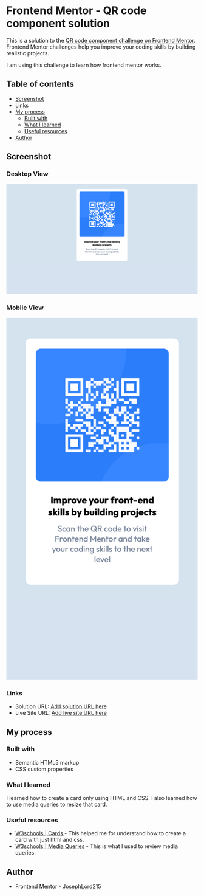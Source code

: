 # Frontend Mentor - QR code component solution

This is a solution to the [QR code component challenge on Frontend Mentor](https://www.frontendmentor.io/challenges/qr-code-component-iux_sIO_H). Frontend Mentor challenges help you improve your coding skills by building realistic projects.

I am using this challenge to learn how frontend mentor works.

## Table of contents

- [Screenshot](#screenshot)
- [Links](#links)
- [My process](#my-process)
  - [Built with](#built-with)
  - [What I learned](#what-i-learned)
  - [Useful resources](#useful-resources)
- [Author](#author)

## Screenshot

### Desktop View

![](./screenshots/Frontend%20Mentor%20_%20QR%20code%20component.png)

### Mobile View

![](<./screenshots/Frontend%20Mentor%20_%20QR%20code%20component%20(1).png>)

### Links

- Solution URL: [Add solution URL here](https://your-solution-url.com)
- Live Site URL: [Add live site URL here](https://your-live-site-url.com)

## My process

### Built with

- Semantic HTML5 markup
- CSS custom properties

### What I learned

I learned how to create a card only using HTML and CSS. I also learned how to use media queries to resize that card.

### Useful resources

- [ W3schools | Cards ](https://www.w3schools.com/howto/howto_css_cards.asp) - This helped me for understand how to create a card with just html and css.
- [W3schools | Media Queries](https://www.w3schools.com/css/css_rwd_mediaqueries.asp) - This is what I used to review media queries.

## Author

- Frontend Mentor - [JosephLord215](https://www.frontendmentor.io/profile/JosephLord215)
